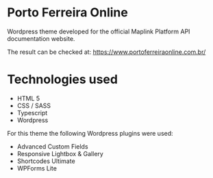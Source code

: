 # Porto Ferreira Online
Wordpress theme developed for the official Maplink Platform API documentation website.

The result can be checked at:
https://www.portoferreiraonline.com.br/

# Technologies used
<ul>
<li>HTML 5</li>
<li>CSS / SASS</li>
<li>Typescript</li>
<li>Wordpress</li>
</ul>  

For this theme the following Wordpress plugins were used:
<ul>
  <li>Advanced Custom Fields</li>
  <li>Responsive Lightbox & Gallery</li>
  <li>Shortcodes Ultimate</li>
  <li>WPForms Lite</li>
</ul>


